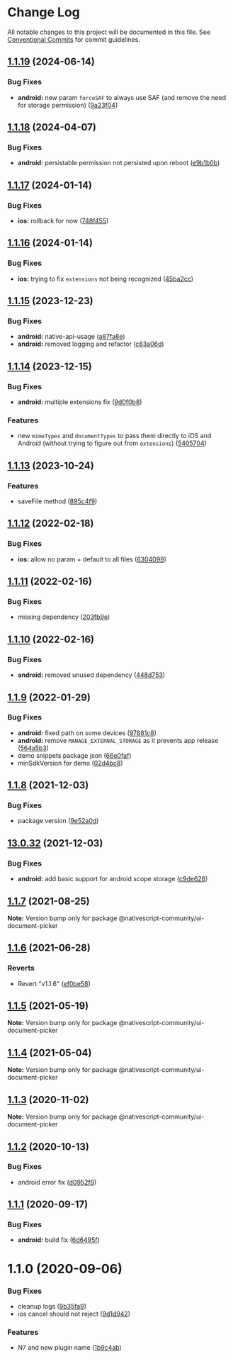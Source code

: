 # Change Log

All notable changes to this project will be documented in this file.
See [Conventional Commits](https://conventionalcommits.org) for commit guidelines.

## [1.1.19](https://github.com/nativescript-community/ui-document-picker/compare/v1.1.18...v1.1.19) (2024-06-14)

### Bug Fixes

* **android:** new param `forceSAF` to always use SAF (and remove the need for storage permission) ([9a23f04](https://github.com/nativescript-community/ui-document-picker/commit/9a23f042deb482d6f04f6c8827afdab8fe5c766a))

## [1.1.18](https://github.com/nativescript-community/ui-document-picker/compare/v1.1.17...v1.1.18) (2024-04-07)

### Bug Fixes

* **android:** persistable permission not persisted upon reboot ([e9b1b0b](https://github.com/nativescript-community/ui-document-picker/commit/e9b1b0b32a1cfaa4a06c36be13b016b05c81aebc))

## [1.1.17](https://github.com/nativescript-community/ui-document-picker/compare/v1.1.16...v1.1.17) (2024-01-14)

### Bug Fixes

* **ios:** rollback for now ([748f455](https://github.com/nativescript-community/ui-document-picker/commit/748f45503c6c883f3bfc6104939371ee7372339c))

## [1.1.16](https://github.com/nativescript-community/ui-document-picker/compare/v1.1.15...v1.1.16) (2024-01-14)

### Bug Fixes

* **ios:** trying to fix `extensions` not being recognized ([45ba2cc](https://github.com/nativescript-community/ui-document-picker/commit/45ba2cc79b21cc9880f5e1eb5c9ad939e6210f32))

## [1.1.15](https://github.com/nativescript-community/ui-document-picker/compare/v1.1.14...v1.1.15) (2023-12-23)

### Bug Fixes

* **android:** native-api-usage ([a87fa8e](https://github.com/nativescript-community/ui-document-picker/commit/a87fa8e71dafac822644eb69559ba5b9a9257fae))
* **android:** removed logging and refactor ([c83a06d](https://github.com/nativescript-community/ui-document-picker/commit/c83a06da2d3903635f759715cb92f8dbe44e2184))

## [1.1.14](https://github.com/nativescript-community/ui-document-picker/compare/v1.1.13...v1.1.14) (2023-12-15)

### Bug Fixes

* **android:** multiple extensions fix ([9d0f0b8](https://github.com/nativescript-community/ui-document-picker/commit/9d0f0b86dded175f51ad31c63931ad784395a787))

### Features

* new `mimeTypes` and `documentTypes` to pass them directly to iOS and Android (without trying to figure out from `extensions`) ([5405704](https://github.com/nativescript-community/ui-document-picker/commit/5405704b051add12907146f99f1c124d8ad1e7fd))

## [1.1.13](https://github.com/nativescript-community/ui-document-picker/compare/v1.1.12...v1.1.13) (2023-10-24)

### Features

* saveFile method ([895c4f9](https://github.com/nativescript-community/ui-document-picker/commit/895c4f9964b661f7e73632a9424280561565939c))

## [1.1.12](https://github.com/nativescript-community/ui-document-picker/compare/v1.1.11...v1.1.12) (2022-02-18)

### Bug Fixes

* **ios:** allow no param + default to all files ([6304099](https://github.com/nativescript-community/ui-document-picker/commit/6304099cf5c29c2b25bd19f2a35d97390ad716cf))

## [1.1.11](https://github.com/nativescript-community/ui-document-picker/compare/v1.1.10...v1.1.11) (2022-02-16)

### Bug Fixes

* missing dependency ([203fb9e](https://github.com/nativescript-community/ui-document-picker/commit/203fb9e46c7f6c526ff67c50ff8f60d842bd097e))

## [1.1.10](https://github.com/nativescript-community/ui-document-picker/compare/v1.1.9...v1.1.10) (2022-02-16)

### Bug Fixes

* **android:** removed unused dependency ([448d753](https://github.com/nativescript-community/ui-document-picker/commit/448d75379ce7c25d6faba64b2a4a320b4f5e058c))

## [1.1.9](https://github.com/nativescript-community/ui-document-picker/compare/v1.1.8...v1.1.9) (2022-01-29)

### Bug Fixes

* **android:** fixed path on some devices ([97881c8](https://github.com/nativescript-community/ui-document-picker/commit/97881c808dee5fb4f78339e2562482554dbe3bc4))
* **android:** remove `MANAGE_EXTERNAL_STORAGE` as it prevents app release ([564a5b3](https://github.com/nativescript-community/ui-document-picker/commit/564a5b3706c9bdd2ba9be963e77b7f03bd5f6eb4))
* demo snippets package json ([66e0faf](https://github.com/nativescript-community/ui-document-picker/commit/66e0fafb85037956c81a85e891b53a7291f3aaa2))
* minSdkVersion for demo ([02d4bc8](https://github.com/nativescript-community/ui-document-picker/commit/02d4bc821c93f7326d9ffc4136528220ad7c711a))

## [1.1.8](https://github.com/nativescript-community/ui-document-picker/compare/v13.0.32...v1.1.8) (2021-12-03)

### Bug Fixes

* package version ([9e52a0d](https://github.com/nativescript-community/ui-document-picker/commit/9e52a0ddec67b47a369efbf422731388681e2965))

## [13.0.32](https://github.com/nativescript-community/ui-document-picker/compare/v1.1.7...v13.0.32) (2021-12-03)

### Bug Fixes

* **android:** add basic support for android scope storage ([c9de628](https://github.com/nativescript-community/ui-document-picker/commit/c9de6286140c602fceeed4f9aaf635c8b29b41f9))

## [1.1.7](https://github.com/nativescript-community/ui-document-picker/compare/v1.1.6...v1.1.7) (2021-08-25)

**Note:** Version bump only for package @nativescript-community/ui-document-picker

## [1.1.6](https://github.com/nativescript-community/ui-document-picker/compare/v1.1.5...v1.1.6) (2021-06-28)

### Reverts

* Revert "v1.1.6" ([ef0be58](https://github.com/nativescript-community/ui-document-picker/commit/ef0be58589aa75a6be4a85b2837b6f968c341b08))

## [1.1.5](https://github.com/nativescript-community/ui-document-picker/compare/v1.1.4...v1.1.5) (2021-05-19)

**Note:** Version bump only for package @nativescript-community/ui-document-picker

## [1.1.4](https://github.com/nativescript-community/ui-document-picker/compare/v1.1.3...v1.1.4) (2021-05-04)

**Note:** Version bump only for package @nativescript-community/ui-document-picker

## [1.1.3](https://github.com/nativescript-community/ui-document-picker/compare/v1.1.2...v1.1.3) (2020-11-02)

**Note:** Version bump only for package @nativescript-community/ui-document-picker

## [1.1.2](https://github.com/nativescript-community/ui-document-picker/compare/v1.1.1...v1.1.2) (2020-10-13)

### Bug Fixes

* android error fix ([d0952f9](https://github.com/nativescript-community/ui-document-picker/commit/d0952f9f73a65e5500a598d0d1374e7020485120))

## [1.1.1](https://github.com/nativescript-community/ui-document-picker/compare/v1.1.0...v1.1.1) (2020-09-17)

### Bug Fixes

* **android:** build fix ([6d6495f](https://github.com/nativescript-community/ui-document-picker/commit/6d6495f8cbbd81f55773d74aae0fa0da0480dc21))

# 1.1.0 (2020-09-06)

### Bug Fixes

* cleanup logs ([9b35fa9](https://github.com/nativescript-community/ui-document-picker/commit/9b35fa97f115852ea53b554e8fec32489dcee2d7))
* ios cancel should not reject ([9d1d942](https://github.com/nativescript-community/ui-document-picker/commit/9d1d942a0fcfa51c031142df5b487bdb4ef6e57c))

### Features

* N7 and new plugin name ([1b9c4ab](https://github.com/nativescript-community/ui-document-picker/commit/1b9c4abf4eb1c64c8cee565f7a4ae08319718e3a))

